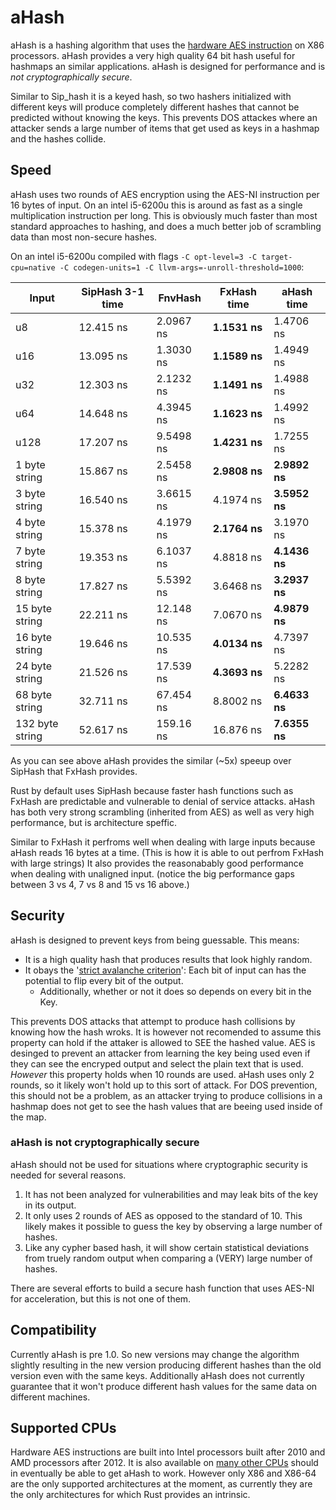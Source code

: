# aHash

aHash is a hashing algorithm that uses the [hardware AES instruction](https://en.wikipedia.org/wiki/AES_instruction_set) on X86 processors.
aHash provides a very high quality 64 bit hash useful for hashmaps an similar applications.
aHash is designed for performance and is *not cryptographically secure*.

Similar to Sip_hash it is a keyed hash, so two hashers initialized with different keys will produce completely different hashes that cannot be predicted without knowing the keys. This prevents DOS attackes where an attacker sends a large number of items that get used as keys in a hashmap and the hashes collide.

## Speed

aHash uses two rounds of AES encryption using the AES-NI instruction per 16 bytes of input. On an intel i5-6200u this is around as fast as a single multiplication instruction per long. This is obviously much faster than most standard approaches to hashing, and does a much better job of scrambling data than most non-secure hashes.

On an intel i5-6200u compiled with flags `-C opt-level=3 -C target-cpu=native -C codegen-units=1 -C llvm-args=-unroll-threshold=1000`:

| Input   | SipHash 3-1 time | FnvHash   |FxHash time| aHash time|
|----------------|-----------|-----------|-----------|-----------|
| u8             | 12.415 ns | 2.0967 ns | **1.1531 ns** | 1.4706 ns |
| u16            | 13.095 ns | 1.3030 ns | **1.1589 ns** | 1.4949 ns |
| u32            | 12.303 ns | 2.1232 ns | **1.1491 ns** | 1.4988 ns |
| u64            | 14.648 ns | 4.3945 ns | **1.1623 ns** | 1.4992 ns |
| u128           | 17.207 ns | 9.5498 ns | **1.4231 ns** | 1.7255 ns |
| 1 byte string  | 15.867 ns | 2.5458 ns | **2.9808 ns** | **2.9892 ns** |
| 3 byte string  | 16.540 ns | 3.6615 ns | 4.1974 ns | **3.5952 ns** |
| 4 byte string  | 15.378 ns | 4.1979 ns | **2.1764 ns** | 3.1970 ns |
| 7 byte string  | 19.353 ns | 6.1037 ns | 4.8818 ns | **4.1436 ns** |
| 8 byte string  | 17.827 ns | 5.5392 ns | 3.6468 ns | **3.2937 ns** |
| 15 byte string | 22.211 ns | 12.148 ns | 7.0670 ns | **4.9879 ns** |
| 16 byte string | 19.646 ns | 10.535 ns | **4.0134 ns** | 4.7397 ns |
| 24 byte string | 21.526 ns | 17.539 ns | **4.3693 ns** | 5.2282 ns |
| 68 byte string | 32.711 ns | 67.454 ns | 8.8002 ns | **6.4633 ns** |
| 132 byte string| 52.617 ns | 159.16 ns | 16.876 ns | **7.6355 ns** |

As you can see above aHash provides the similar (~5x) speeup over SipHash that FxHash provides.

Rust by default uses SipHash because faster hash functions such as FxHash are predictable and vulnerable to denial of service attacks.
aHash has both very strong scrambling (inherited from AES) as well as very high performance, but is architecture speffic.

Similar to FxHash it perfroms well when dealing with large inputs because aHash reads 16 bytes at a time. (This is how it is able to out perfrom FxHash with large strings)
It also provides the reasonabably good performance when dealing with unaligned input. (notice the big performance gaps between 3 vs 4, 7 vs 8 and 15 vs 16 above.)

## Security

aHash is designed to prevent keys from being guessable. This means:
- It is a high quality hash that produces results that look highly random.
- It obays the '[strict avalanche criterion](https://en.wikipedia.org/wiki/Avalanche_effect#Strict_avalanche_criterion)': 
Each bit of input can has the potential to flip every bit of the output.
    - Additionally, whether or not it does so depends on every bit in the Key.

This prevents DOS attacks that attempt to produce hash collisions by knowing how the hash wroks.
It is however not recomended to assume this property can hold if the attaker is allowed to SEE the hashed value.
AES is desinged to prevent an attacker from learning the key being used even if they can see the encryped output and select the plain text that is used.
*However* this property holds when 10 rounds are used. aHash uses only 2 rounds, so it likely won't hold up to this sort of attack.
For DOS prevention, this should not be a problem, as an attacker trying to produce collisions in a hashmap does not get to see the hash values that are beeing used inside of the map.

### aHash is not cryptographically secure

aHash should not be used for situations where cryptographic security is needed for several reasons.

1. It has not been analyzed for vulnerabilities and may leak bits of the key in its output.
2. It only uses 2 rounds of AES as opposed to the standard of 10. This likely makes it possible to guess the key by observing a large number of hashes.
3. Like any cypher based hash, it will show certain statistical deviations from truely random output when comparing a (VERY) large number of hashes.

There are several efforts to build a secure hash function that uses AES-NI for acceleration, but this is not one of them.

## Compatibility

Currently aHash is pre 1.0. So new versions may change the algorithm slightly resulting in the new version producing different hashes than the old version even with the same keys.
Additionally aHash does not currently guarantee that it won't produce different hash values for the same data on different machines. 

## Supported CPUs

Hardware AES instructions are built into Intel processors built after 2010 and AMD processors after 2012.
It is also available on [many other CPUs](https://en.wikipedia.org/wiki/AES_instruction_set) should in eventually
be able to get aHash to work. However only X86 and X86-64 are the only supported architectures at the moment, as currently
they are the only architectures for which Rust provides an intrinsic.